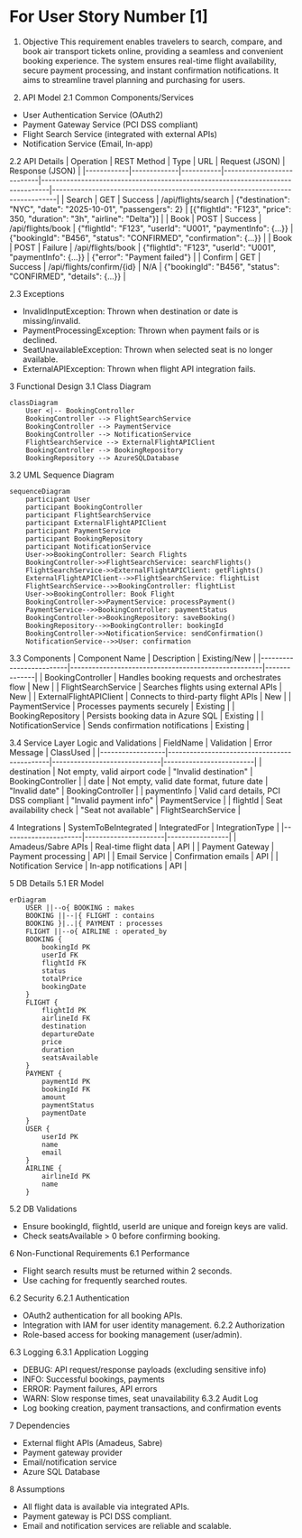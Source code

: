 # For User Story Number [1]

1. Objective
This requirement enables travelers to search, compare, and book air transport tickets online, providing a seamless and convenient booking experience. The system ensures real-time flight availability, secure payment processing, and instant confirmation notifications. It aims to streamline travel planning and purchasing for users.

2. API Model
2.1 Common Components/Services
- User Authentication Service (OAuth2)
- Payment Gateway Service (PCI DSS compliant)
- Flight Search Service (integrated with external APIs)
- Notification Service (Email, In-app)

2.2 API Details
| Operation   | REST Method | Type      | URL                       | Request (JSON)                                                                 | Response (JSON)                                                               |
|------------|-------------|-----------|---------------------------|--------------------------------------------------------------------------------|-------------------------------------------------------------------------------|
| Search     | GET         | Success   | /api/flights/search       | {"destination": "NYC", "date": "2025-10-01", "passengers": 2}            | [{"flightId": "F123", "price": 350, "duration": "3h", "airline": "Delta"}] |
| Book       | POST        | Success   | /api/flights/book         | {"flightId": "F123", "userId": "U001", "paymentInfo": {...}}             | {"bookingId": "B456", "status": "CONFIRMED", "confirmation": {...}}        |
| Book       | POST        | Failure   | /api/flights/book         | {"flightId": "F123", "userId": "U001", "paymentInfo": {...}}             | {"error": "Payment failed"}                                                  |
| Confirm    | GET         | Success   | /api/flights/confirm/{id} | N/A                                                                            | {"bookingId": "B456", "status": "CONFIRMED", "details": {...}}            |

2.3 Exceptions
- InvalidInputException: Thrown when destination or date is missing/invalid.
- PaymentProcessingException: Thrown when payment fails or is declined.
- SeatUnavailableException: Thrown when selected seat is no longer available.
- ExternalAPIException: Thrown when flight API integration fails.

3 Functional Design
3.1 Class Diagram
```mermaid
classDiagram
    User <|-- BookingController
    BookingController --> FlightSearchService
    BookingController --> PaymentService
    BookingController --> NotificationService
    FlightSearchService --> ExternalFlightAPIClient
    BookingController --> BookingRepository
    BookingRepository --> AzureSQLDatabase
```

3.2 UML Sequence Diagram
```mermaid
sequenceDiagram
    participant User
    participant BookingController
    participant FlightSearchService
    participant ExternalFlightAPIClient
    participant PaymentService
    participant BookingRepository
    participant NotificationService
    User->>BookingController: Search Flights
    BookingController->>FlightSearchService: searchFlights()
    FlightSearchService->>ExternalFlightAPIClient: getFlights()
    ExternalFlightAPIClient-->>FlightSearchService: flightList
    FlightSearchService-->>BookingController: flightList
    User->>BookingController: Book Flight
    BookingController->>PaymentService: processPayment()
    PaymentService-->>BookingController: paymentStatus
    BookingController->>BookingRepository: saveBooking()
    BookingRepository-->>BookingController: bookingId
    BookingController->>NotificationService: sendConfirmation()
    NotificationService-->>User: confirmation
```

3.3 Components
| Component Name           | Description                                         | Existing/New |
|-------------------------|-----------------------------------------------------|--------------|
| BookingController       | Handles booking requests and orchestrates flow       | New          |
| FlightSearchService     | Searches flights using external APIs                 | New          |
| ExternalFlightAPIClient | Connects to third-party flight APIs                 | New          |
| PaymentService          | Processes payments securely                         | Existing     |
| BookingRepository       | Persists booking data in Azure SQL                  | Existing     |
| NotificationService     | Sends confirmation notifications                    | Existing     |

3.4 Service Layer Logic and Validations
| FieldName        | Validation                                  | Error Message                | ClassUsed               |
|------------------|---------------------------------------------|------------------------------|-------------------------|
| destination      | Not empty, valid airport code                | "Invalid destination"        | BookingController       |
| date             | Not empty, valid date format, future date    | "Invalid date"               | BookingController       |
| paymentInfo      | Valid card details, PCI DSS compliant        | "Invalid payment info"       | PaymentService          |
| flightId         | Seat availability check                      | "Seat not available"         | FlightSearchService     |

4 Integrations
| SystemToBeIntegrated | IntegratedFor         | IntegrationType |
|----------------------|----------------------|-----------------|
| Amadeus/Sabre APIs   | Real-time flight data | API             |
| Payment Gateway      | Payment processing    | API             |
| Email Service        | Confirmation emails   | API             |
| Notification Service | In-app notifications  | API             |

5 DB Details
5.1 ER Model
```mermaid
erDiagram
    USER ||--o{ BOOKING : makes
    BOOKING ||--|{ FLIGHT : contains
    BOOKING }|..|{ PAYMENT : processes
    FLIGHT ||--o{ AIRLINE : operated_by
    BOOKING {
        bookingId PK
        userId FK
        flightId FK
        status
        totalPrice
        bookingDate
    }
    FLIGHT {
        flightId PK
        airlineId FK
        destination
        departureDate
        price
        duration
        seatsAvailable
    }
    PAYMENT {
        paymentId PK
        bookingId FK
        amount
        paymentStatus
        paymentDate
    }
    USER {
        userId PK
        name
        email
    }
    AIRLINE {
        airlineId PK
        name
    }
```

5.2 DB Validations
- Ensure bookingId, flightId, userId are unique and foreign keys are valid.
- Check seatsAvailable > 0 before confirming booking.

6 Non-Functional Requirements
6.1 Performance
- Flight search results must be returned within 2 seconds.
- Use caching for frequently searched routes.

6.2 Security
6.2.1 Authentication
- OAuth2 authentication for all booking APIs.
- Integration with IAM for user identity management.
6.2.2 Authorization
- Role-based access for booking management (user/admin).

6.3 Logging
6.3.1 Application Logging
- DEBUG: API request/response payloads (excluding sensitive info)
- INFO: Successful bookings, payments
- ERROR: Payment failures, API errors
- WARN: Slow response times, seat unavailability
6.3.2 Audit Log
- Log booking creation, payment transactions, and confirmation events

7 Dependencies
- External flight APIs (Amadeus, Sabre)
- Payment gateway provider
- Email/notification service
- Azure SQL Database

8 Assumptions
- All flight data is available via integrated APIs.
- Payment gateway is PCI DSS compliant.
- Email and notification services are reliable and scalable.